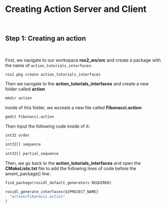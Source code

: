 # Creating Action Server and Client
<br/>

## Step 1: Creating an action
<br/>

First, we navigate to our workspace __ros2_ws/src__ and create a package with the name of ```action_tutorials_interfaces```:
```pyhton
ros2 pkg create action_tutorials_interfaces
```
Then we navigate to the __action_tutorials_interfaces__ and create a new folder called __action__

```python
mkdir action
```

Inside of this folder, we wcreate a new file called __Fibonacci.action__:

```python
gedit Fibonacci.action
```

Then input the following code inside of it:
```python
int32 order
---
int32[] sequence
---
int32[] partial_sequence
```
Then, we go back to the __action_tutorials_interfaces__ and open the __CMakeLists.txt__ file to add the following lines of code before the ament_package() line:
```python
find_package(rosidl_default_generators REQUIRED)

rosidl_generate_interfaces(${PROJECT_NAME}
  "action/Fibonacci.action"
)
```

